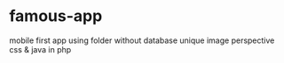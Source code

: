 # famous-app
mobile first app using folder without database unique image perspective css &amp; java in php
